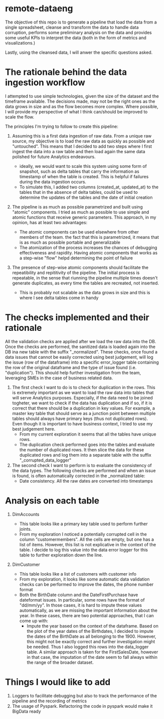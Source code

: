 # remote-dataeng

The objective of this repo is to generate a pipeline that load the data from a single spreadsheet, cleanse and transform the data to handle data corruption, performs some preliminary analysis on the data and provides some useful KPIs to interpret the data (both in the form of metrics and visualizations.)

Lastly, using the cleansed data, I will anwer the specific questions asked.

# The rationale behind the data ingestion workflow

I attempted to use simple technologies, given the size of the dataset and the timeframe available. The decisions made, may not be the right ones as the data grows in size and as the flow becomes more complex. Where possible, I will provide my perspective of what I think can/should be improved to scale the flow.

The principles I'm trying to follow to create this pipeline:

1. Assuming this is a first data ingestion of raw data. From a unique raw source, my objective is to load the raw data as quickly as possible and "untouched". This means that I decided to add two steps where I first ingest the data into a raw table and then load again the same data polished for future Analytics endeavours.

   - ideally, we would want to scale this system using some form of snapshot, such as delta tables that carry the information as timestamp of when the table is created. This is helpful if failures during the data ingestion occurs.
   - To simulate this, I added two columns (created_at, updated_at) to the tables that in the absence of delta tables, could be used to determine the updates of the tables and the date of initial creation

2. The pipeline is as much as possible parametrized and built using "atomic" components. I tried as much as possible to use simple and atomic functions that receive generic parameters. This approach, in my opinion, has at least two advantages:

   - The atomic components can be used elsewhere from other members of the team. the fact that this is parametrized, it means that is as much as possible portable and generalizable
   - The atomization of the process increases the chances of debugging effectiveness and rapidity. Having atomic components that works as a step-wise "flow" helpd determining the point of failure

3. The presence of step-wise atomic components should facilitate the repeatibility and repititivity of the pipeline. The initial process is repeatable, in the sense that riunning the pipeline multiple times doesn't generate duplicates, as every time the tables are recreated, not inserted.
   - This is probably not scalable as the data grows in size and this is where I see delta tables come in handy

# The checks implemented and their rationale

All the validation checks are applied after we load the raw data into the DB. Once the checks are performed, the sanitized data is loaded again into the DB ina new table with the suffix "\_normalized". These checks, once found a data issues that cannot be easily corrected using best judgement, will log the issue (row of the dataframe) into a specific error_logger table containing the row of the original dataframe and the type of issue found (i.e. "duplication"). This should help further investigation from the team, leveraging SMEs in the case of business related data.

1. The first check I want to do is to check for duplication in the rows. This is extremely important as we want to load the raw data into tables that will serve Analytics purposes. Especially, if the data need to be joined togheter, we want to check if the data has duplication and if so, if it is correct that there should be a duplication in key values. For example, a master key table that should serve as a junction point between multiple tables should always have primary keys (thus not duplicated rows). Even though it is important to have business context, I tried to use my best judgement here.
   - From my current exploration it seems that all the tables have unique rows.
   - The duplication check performed goes into the tables and evaluate the number of duplicated rows. It then slice the data for these duplicated rows and log them into a separate table with the suffix "\_corrupted_data_logger"
2. The second check I want to perform is to evaluate the consistency of the data types. The following checks are performed and when an issue is found, is often automatically corrected in the \_normalized table:
   - Date consistency. All the raw dates are converted into timestamps

# Analysis on each table

1. DimAccounts

   - This table looks like a primary key table used to perform further joints.
   - From my exploration I noticed a potentially corrupted cell in the column "customermembers". All the cells are empty, but one has a list of items. However, this list is not explicative in the context of the table. I decide to log this value into the data error logger for this table to further exploration down the line.

2. DimCustomer
   - This table looks like a list of customers with customer info
   - From my exploration, it looks like some automatic data validation checks can be performed to improve the dates, the phone number format
   - Both the BirthDate column and the DateFirstPurchase have dateformat issues. In particular, some rows have the format of "dd/mm/yy". In those cases, it is hard to impute these values automatically, as we are missing the important information about the year. In these cases, there are two potential approaches, that I can come up with:
     - Impute the year based on the context of the dataframe. Based on the plot of the year dates of the Birthdates, I decided to impute the dates of the BirthDate as all belonging to the 1900. However, this might not be exactly correct and further investigation might be needed. Thus I also logged this rows into the data_logger table. A similar approach is taken for the FirstSalesDate, however in that case, the imputation of the date seem to fall always within the range of the broader dataset.

# Things I would like to add

1. Loggers to facilitate debugging but also to track the performance of the pipeline and the recording of metrics
2. The usage of Pyspark. Refactoring the code in pyspark would make it BigData ready
